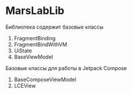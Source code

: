 # MarsLabLib

Библиотека содержит базовые классы
1. FragmentBinding
2. FragmentBindWithVM
3. UiState
4. BaseViewModel

Базовые классы для работы в Jetpack Compose
1. BaseComposeViewModel
2. LCEView
